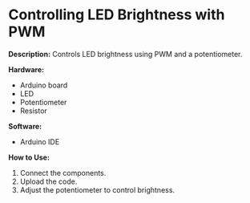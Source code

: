 # Controlling LED Brightness with PWM

**Description:**
Controls LED brightness using PWM and a potentiometer.

**Hardware:**
* Arduino board
* LED
* Potentiometer
* Resistor

**Software:**
* Arduino IDE

**How to Use:**
1. Connect the components.
2. Upload the code.
3. Adjust the potentiometer to control brightness.
